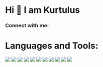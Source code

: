 # Hi 👋 I am Kurtulus
        
### Connect with me:



#  Languages and Tools:
<div>
<img src="https://img.icons8.com/color/100/000000/vue-js.png"/>
<img src="https://img.icons8.com/color/100/000000/javascript--v1.png"/>
<img src="https://img.icons8.com/color/100/000000/nodejs.png"/>
<img src="https://img.icons8.com/color/100/000000/html-5--v1.png"/>
<img src="https://img.icons8.com/color/100/000000/css3.png"/>
<img src="https://img.icons8.com/color/100/000000/bootstrap.png"/>
<img src="https://img.icons8.com/wired/100/000000/postman-api.png"/>
<img src="https://img.icons8.com/color/100/000000/mongodb.png"/>
<img src="https://img.icons8.com/color/100/000000/sass.png"/>
<img src="https://img.icons8.com/color/100/000000/intellij-idea.png"/>
 <img src="https://img.icons8.com/color/100/000000/spring-logo.png"/>
</div>
            

